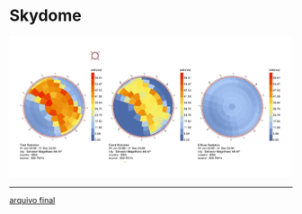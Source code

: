 # Skydome

![chart](./chart_total_rad_dif.jpg)

-------------------------

[arquivo final](./SKYDOME.gh)